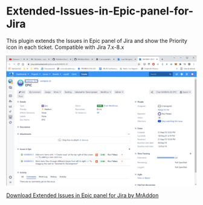 # Extended-Issues-in-Epic-panel-for-Jira
This plugin extends the Issues in Epic panel of Jira and show the Priority icon in each ticket. Compatible with Jira 7.x-8.x

![Screenshot](screenshot.png)

[Download Extended Issues in Epic panel for Jira by MrAddon](https://github.com/MrAddon/Extended-Issues-in-Epic-panel-for-Jira/releases/tag/extended-epic-panel-jira-1.0.1.jar)
